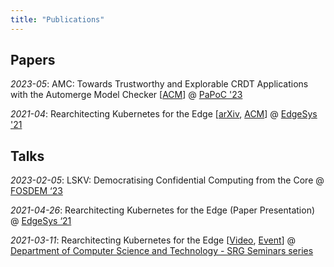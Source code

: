 ```yaml
---
title: "Publications"
---
```


## Papers

_2023-05_: AMC: Towards Trustworthy and Explorable CRDT Applications with the Automerge Model Checker \[[ACM](https://dl.acm.org/doi/10.1145/3578358.3591326)\] @ [PaPoC '23](https://papoc-workshop.github.io/2023/)

_2021-04_: Rearchitecting Kubernetes for the Edge \[[arXiv](https://arxiv.org/abs/2104.02423), [ACM](https://dl.acm.org/doi/10.1145/3434770.3459730)\] @ [EdgeSys '21](https://edge-sys.github.io/2021/)

## Talks

_2023-02-05_: LSKV: Democratising Confidential Computing from the Core @ [FOSDEM ‘23](https://fosdem.org/2023/schedule/event/cc_lskv/)

_2021-04-26_: Rearchitecting Kubernetes for the Edge (Paper Presentation) @ [EdgeSys ‘21](https://edge-sys.github.io/2021/)

_2021-03-11_: Rearchitecting Kubernetes for the Edge \[[Video](https://www.cl.cam.ac.uk/research/srg/seminars/videos/2021-03-11.mp4), [Event](http://talks.cam.ac.uk/talk/index/156778)\] @ [Department of Computer Science and Technology - SRG Seminars series](https://www.cl.cam.ac.uk/research/srg/seminars/)
